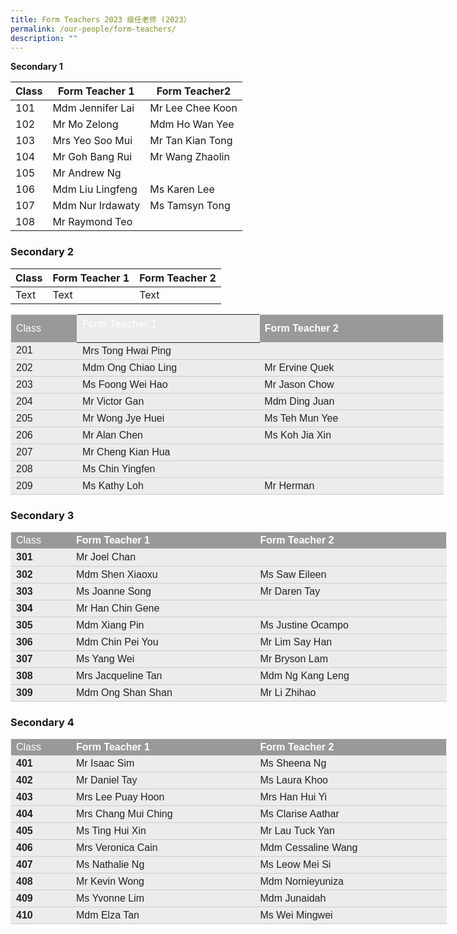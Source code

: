 ```yaml
---
title: Form Teachers 2023 级任老师 (2023）
permalink: /our-people/form-teachers/
description: ""
---
```

**Secondary 1**


| Class| Form Teacher 1 | Form Teacher2 |
| -------- | -------- | -------- |
|101     | Mdm Jennifer Lai     | Mr Lee Chee Koon     |
102 | Mr Mo Zelong| Mdm Ho Wan Yee
103| Mrs Yeo Soo Mui | Mr Tan Kian Tong
104| Mr Goh Bang Rui| Mr Wang Zhaolin
105| Mr Andrew Ng
106| Mdm Liu Lingfeng | Ms Karen Lee
107| Mdm Nur Irdawaty | Ms Tamsyn Tong
108 | Mr Raymond Teo


### Secondary 2
 

| Class | Form Teacher 1 | Form Teacher 2 |
| -------- | -------- | -------- |
| Text     | Text     | Text     |



<table style="margin-top: 0px; margin-right: 0px !important; margin-bottom: 0px; margin-left: 0px; outline: 0px; padding: 0px; box-sizing: border-box; width: 519.4pt; height: auto !important; background: rgb(236, 236, 236); border-collapse: collapse; border: none;" width="693" cellpadding="0" cellspacing="0" border="1" class="MsoNormalTable"><tbody style="margin: 0px; outline: 0px; padding: 0px; box-sizing: border-box;"><tr style="margin: 0px; outline: 0px; padding: 0px; box-sizing: border-box;"><td style="margin: 0px; outline: 0px; padding: 3pt 3pt 3pt 6pt; box-sizing: border-box; width: 80pt; border-top: 1pt solid rgb(234, 234, 234); border-left: 1pt solid rgb(234, 234, 234); border-bottom: none; border-right: none; background: rgb(153, 153, 153);" width="107"><p style="margin: 0px 0px 0in; outline: 0px; padding: 0px; box-sizing: border-box; line-height: normal; text-align: left;" class="MsoNormal"><span style="margin: 0px; outline: 0px; padding: 0px; box-sizing: border-box; font-size: 12pt; font-family: Arial, sans-serif; color: white;">Class<b style="margin: 0px; outline: 0px; padding: 0px; box-sizing: border-box;"></b></span></p></td><td style="margin: 0px; outline: 0px; padding: 3pt 3pt 3pt 6pt; box-sizing: border-box; sans-serif; color: white;" width="292">Form Teacher 1<p></p></td><td style="margin: 0px; outline: 0px; padding: 3pt 3pt 3pt 6pt; box-sizing: border-box; width: 220.75pt; border-top: 1pt solid rgb(234, 234, 234); border-left: none; border-bottom: none; border-right: 1pt solid rgb(234, 234, 234); background: rgb(153, 153, 153);" width="294"><p style="margin: 0px 0px 0in; outline: 0px; padding: 0px; box-sizing: border-box; line-height: normal; text-align: left;" class="MsoNormal"><b style="margin: 0px; outline: 0px; padding: 0px; box-sizing: border-box;"><span style="margin: 0px; outline: 0px; padding: 0px; box-sizing: border-box; font-size: 12pt; font-family: Arial, sans-serif; color: white;">Form Teacher 2</span></b></p></td></tr><tr style="margin: 0px; outline: 0px; padding: 0px; box-sizing: border-box;"><td style="margin: 0px; outline: 0px; padding: 3pt 3pt 3pt 6pt; box-sizing: border-box; border-top: none; border-left: 1pt solid rgb(234, 234, 234); border-bottom: 1pt solid rgb(204, 204, 204); border-right: none;"><p style="margin: 0px 0px 0in; outline: 0px; padding: 0px; box-sizing: border-box; line-height: normal; text-align: left;" class="MsoNormal"><span style="margin: 0px; outline: 0px; padding: 0px; box-sizing: border-box; font-size: 12pt; font-family: Arial, sans-serif; color: rgb(34, 34, 34); font-weight: normal;">201</span></p></td><td style="margin: 0px; outline: 0px; padding: 3pt 3pt 3pt 6pt; box-sizing: border-box; border-top: none; border-right: none; border-left: none; border-image: initial; border-bottom: 1pt solid rgb(204, 204, 204);"><p style="margin: 0px 0px 0in; outline: 0px; padding: 0px; box-sizing: border-box; line-height: normal; text-align: left;" class="MsoNormal"><span style="margin: 0px; outline: 0px; padding: 0px; box-sizing: border-box; font-size: 12pt; font-family: Arial, sans-serif; color: rgb(34, 34, 34); font-weight: normal;">Mrs Tong Hwai Ping&nbsp;</span></p></td><td style="margin: 0px; outline: 0px; padding: 3pt 3pt 3pt 6pt; box-sizing: border-box; width: 220.75pt; border-top: none; border-left: none; border-bottom: 1pt solid rgb(204, 204, 204); border-right: 1pt solid rgb(234, 234, 234);" width="294"><p style="margin: 0px 0px 0in; outline: 0px; padding: 0px; box-sizing: border-box; line-height: normal; text-align: left;" class="MsoNormal"><span style="margin: 0px; outline: 0px; padding: 0px; box-sizing: border-box; font-size: 12pt; font-family: Arial, sans-serif; color: rgb(34, 34, 34); font-weight: normal;"></span></p></td></tr><tr style="margin: 0px; outline: 0px; padding: 0px; box-sizing: border-box;"><td style="margin: 0px; outline: 0px; padding: 3pt 3pt 3pt 6pt; box-sizing: border-box; border-top: none; border-left: 1pt solid rgb(234, 234, 234); border-bottom: 1pt solid rgb(204, 204, 204); border-right: none;"><p style="margin: 0px 0px 0in; outline: 0px; padding: 0px; box-sizing: border-box; line-height: normal; text-align: left;" class="MsoNormal"><span style="margin: 0px; outline: 0px; padding: 0px; box-sizing: border-box; font-size: 12pt; font-family: Arial, sans-serif; color: rgb(34, 34, 34); font-weight: normal;">202</span></p></td><td style="margin: 0px; outline: 0px; padding: 3pt 3pt 3pt 6pt; box-sizing: border-box; border-top: none; border-right: none; border-left: none; border-image: initial; border-bottom: 1pt solid rgb(204, 204, 204);"><p style="margin: 0px 0px 0in; outline: 0px; padding: 0px; box-sizing: border-box; line-height: normal; text-align: left;" class="MsoNormal"><span style="margin: 0px; outline: 0px; padding: 0px; box-sizing: border-box; font-size: 12pt; font-family: Arial, sans-serif; color: rgb(34, 34, 34); font-weight: normal;">Mdm Ong Chiao Ling&nbsp;</span></p></td><td style="margin: 0px; outline: 0px; padding: 3pt 3pt 3pt 6pt; box-sizing: border-box; width: 220.75pt; border-top: none; border-left: none; border-bottom: 1pt solid rgb(204, 204, 204); border-right: 1pt solid rgb(234, 234, 234);" width="294"><p style="margin: 0px 0px 0in; outline: 0px; padding: 0px; box-sizing: border-box; line-height: normal; text-align: left;" class="MsoNormal"><span style="margin: 0px; outline: 0px; padding: 0px; box-sizing: border-box; font-size: 12pt; font-family: Arial, sans-serif; color: rgb(34, 34, 34); font-weight: normal;">Mr Ervine Quek</span></p></td></tr><tr style="margin: 0px; outline: 0px; padding: 0px; box-sizing: border-box;"><td style="margin: 0px; outline: 0px; padding: 3pt 3pt 3pt 6pt; box-sizing: border-box; border-top: none; border-left: 1pt solid rgb(234, 234, 234); border-bottom: 1pt solid rgb(204, 204, 204); border-right: none;"><p style="margin: 0px 0px 0in; outline: 0px; padding: 0px; box-sizing: border-box; line-height: normal; text-align: left;" class="MsoNormal"><span style="margin: 0px; outline: 0px; padding: 0px; box-sizing: border-box; font-size: 12pt; font-family: Arial, sans-serif; color: rgb(34, 34, 34); font-weight: normal;">203</span></p></td><td style="margin: 0px; outline: 0px; padding: 3pt 3pt 3pt 6pt; box-sizing: border-box; border-top: none; border-right: none; border-left: none; border-image: initial; border-bottom: 1pt solid rgb(204, 204, 204);"><p style="margin: 0px 0px 0in; outline: 0px; padding: 0px; box-sizing: border-box; line-height: normal; text-align: left;" class="MsoNormal"><span style="margin: 0px; outline: 0px; padding: 0px; box-sizing: border-box; font-size: 12pt; font-family: Arial, sans-serif; color: rgb(34, 34, 34); font-weight: normal;">Ms Foong Wei Hao&nbsp;</span></p></td><td style="margin: 0px; outline: 0px; padding: 3pt 3pt 3pt 6pt; box-sizing: border-box; width: 220.75pt; border-top: none; border-left: none; border-bottom: 1pt solid rgb(204, 204, 204); border-right: 1pt solid rgb(234, 234, 234);" width="294"><p style="margin: 0px 0px 0in; outline: 0px; padding: 0px; box-sizing: border-box; line-height: normal; text-align: left;" class="MsoNormal"><span style="margin: 0px; outline: 0px; padding: 0px; box-sizing: border-box; font-size: 12pt; font-family: Arial, sans-serif; color: rgb(34, 34, 34); font-weight: normal;">Mr Jason Chow</span></p></td></tr><tr style="margin: 0px; outline: 0px; padding: 0px; box-sizing: border-box;"><td style="margin: 0px; outline: 0px; padding: 3pt 3pt 3pt 6pt; box-sizing: border-box; border-top: none; border-left: 1pt solid rgb(234, 234, 234); border-bottom: 1pt solid rgb(204, 204, 204); border-right: none;"><p style="margin: 0px 0px 0in; outline: 0px; padding: 0px; box-sizing: border-box; line-height: normal; text-align: left;" class="MsoNormal"><span style="margin: 0px; outline: 0px; padding: 0px; box-sizing: border-box; font-size: 12pt; font-family: Arial, sans-serif; color: rgb(34, 34, 34); font-weight: normal;">204</span></p></td><td style="margin: 0px; outline: 0px; padding: 3pt 3pt 3pt 6pt; box-sizing: border-box; border-top: none; border-right: none; border-left: none; border-image: initial; border-bottom: 1pt solid rgb(204, 204, 204);"><p style="margin: 0px 0px 0in; outline: 0px; padding: 0px; box-sizing: border-box; line-height: normal; text-align: left;" class="MsoNormal"><span style="margin: 0px; outline: 0px; padding: 0px; box-sizing: border-box; font-size: 12pt; font-family: Arial, sans-serif; color: rgb(34, 34, 34); font-weight: normal;">Mr Victor Gan</span></p></td><td style="margin: 0px; outline: 0px; padding: 3pt 3pt 3pt 6pt; box-sizing: border-box; width: 220.75pt; border-top: none; border-left: none; border-bottom: 1pt solid rgb(204, 204, 204); border-right: 1pt solid rgb(234, 234, 234);" width="294"><p style="margin: 0px 0px 0in; outline: 0px; padding: 0px; box-sizing: border-box; line-height: normal; text-align: left;" class="MsoNormal"><span style="margin: 0px; outline: 0px; padding: 0px; box-sizing: border-box; font-size: 12pt; font-family: Arial, sans-serif; color: rgb(34, 34, 34); font-weight: normal;">Mdm Ding Juan</span></p></td></tr><tr style="margin: 0px; outline: 0px; padding: 0px; box-sizing: border-box;"><td style="margin: 0px; outline: 0px; padding: 3pt 3pt 3pt 6pt; box-sizing: border-box; border-top: none; border-left: 1pt solid rgb(234, 234, 234); border-bottom: 1pt solid rgb(204, 204, 204); border-right: none;"><p style="margin: 0px 0px 0in; outline: 0px; padding: 0px; box-sizing: border-box; line-height: normal; text-align: left;" class="MsoNormal"><span style="margin: 0px; outline: 0px; padding: 0px; box-sizing: border-box; font-size: 12pt; font-family: Arial, sans-serif; color: rgb(34, 34, 34); font-weight: normal;">205</span></p></td><td style="margin: 0px; outline: 0px; padding: 3pt 3pt 3pt 6pt; box-sizing: border-box; border-top: none; border-right: none; border-left: none; border-image: initial; border-bottom: 1pt solid rgb(204, 204, 204);"><p style="margin: 0px 0px 0in; outline: 0px; padding: 0px; box-sizing: border-box; line-height: normal; text-align: left;" class="MsoNormal"><span style="margin: 0px; outline: 0px; padding: 0px; box-sizing: border-box; font-size: 12pt; font-family: Arial, sans-serif; color: rgb(34, 34, 34); font-weight: normal;">Mr Wong Jye Huei</span></p></td><td style="margin: 0px; outline: 0px; padding: 3pt 3pt 3pt 6pt; box-sizing: border-box; width: 220.75pt; border-top: none; border-left: none; border-bottom: 1pt solid rgb(204, 204, 204); border-right: 1pt solid rgb(234, 234, 234);" width="294"><p style="margin: 0px 0px 0in; outline: 0px; padding: 0px; box-sizing: border-box; line-height: normal; text-align: left;" class="MsoNormal"><span style="margin: 0px; outline: 0px; padding: 0px; box-sizing: border-box; font-size: 12pt; font-family: Arial, sans-serif; color: rgb(34, 34, 34); font-weight: normal;">Ms Teh Mun Yee&nbsp;</span></p></td></tr><tr style="margin: 0px; outline: 0px; padding: 0px; box-sizing: border-box;"><td style="margin: 0px; outline: 0px; padding: 3pt 3pt 3pt 6pt; box-sizing: border-box; border-top: none; border-left: 1pt solid rgb(234, 234, 234); border-bottom: 1pt solid rgb(204, 204, 204); border-right: none;"><p style="margin: 0px 0px 0in; outline: 0px; padding: 0px; box-sizing: border-box; line-height: normal; text-align: left;" class="MsoNormal"><span style="margin: 0px; outline: 0px; padding: 0px; box-sizing: border-box; font-size: 12pt; font-family: Arial, sans-serif; color: rgb(34, 34, 34); font-weight: normal;">206</span></p></td><td style="margin: 0px; outline: 0px; padding: 3pt 3pt 3pt 6pt; box-sizing: border-box; border-top: none; border-right: none; border-left: none; border-image: initial; border-bottom: 1pt solid rgb(204, 204, 204);"><p style="margin: 0px 0px 0in; outline: 0px; padding: 0px; box-sizing: border-box; line-height: normal; text-align: left;" class="MsoNormal"><span style="margin: 0px; outline: 0px; padding: 0px; box-sizing: border-box; font-size: 12pt; font-family: Arial, sans-serif; color: rgb(34, 34, 34); font-weight: normal;">Mr Alan Chen</span></p></td><td style="margin: 0px; outline: 0px; padding: 3pt 3pt 3pt 6pt; box-sizing: border-box; width: 220.75pt; border-top: none; border-left: none; border-bottom: 1pt solid rgb(204, 204, 204); border-right: 1pt solid rgb(234, 234, 234);" width="294"><p style="margin: 0px 0px 0in; outline: 0px; padding: 0px; box-sizing: border-box; line-height: normal; text-align: left;" class="MsoNormal"><span style="margin: 0px; outline: 0px; padding: 0px; box-sizing: border-box; font-size: 12pt; font-family: Arial, sans-serif; color: rgb(34, 34, 34); font-weight: normal;">Ms Koh Jia Xin</span></p></td></tr><tr style="margin: 0px; outline: 0px; padding: 0px; box-sizing: border-box;"><td style="margin: 0px; outline: 0px; padding: 3pt 3pt 3pt 6pt; box-sizing: border-box; border-top: none; border-left: 1pt solid rgb(234, 234, 234); border-bottom: 1pt solid rgb(204, 204, 204); border-right: none;"><p style="margin: 0px 0px 0in; outline: 0px; padding: 0px; box-sizing: border-box; line-height: normal; text-align: left;" class="MsoNormal"><span style="margin: 0px; outline: 0px; padding: 0px; box-sizing: border-box; font-size: 12pt; font-family: Arial, sans-serif; color: rgb(34, 34, 34); font-weight: normal;">207</span></p></td><td style="margin: 0px; outline: 0px; padding: 3pt 3pt 3pt 6pt; box-sizing: border-box; border-top: none; border-right: none; border-left: none; border-image: initial; border-bottom: 1pt solid rgb(204, 204, 204);"><p style="margin: 0px 0px 0in; outline: 0px; padding: 0px; box-sizing: border-box; line-height: normal; text-align: left;" class="MsoNormal"><span style="margin: 0px; outline: 0px; padding: 0px; box-sizing: border-box; font-size: 12pt; font-family: Arial, sans-serif; color: rgb(34, 34, 34); font-weight: normal;">Mr Cheng Kian Hua</span></p></td><td style="margin: 0px; outline: 0px; padding: 3pt 3pt 3pt 6pt; box-sizing: border-box; border-top: none; border-left: none; border-bottom: 1pt solid rgb(204, 204, 204); border-right: 1pt solid rgb(234, 234, 234);"><p style="margin: 0px 0px 0in; outline: 0px; padding: 0px; box-sizing: border-box; line-height: normal; text-align: left;" class="MsoNormal"><span style="margin: 0px; outline: 0px; padding: 0px; box-sizing: border-box; font-size: 12pt; font-family: Arial, sans-serif; color: rgb(34, 34, 34); font-weight: normal;"></span></p></td></tr><tr style="margin: 0px; outline: 0px; padding: 0px; box-sizing: border-box;"><td style="margin: 0px; outline: 0px; padding: 3pt 3pt 3pt 6pt; box-sizing: border-box; border-top: none; border-left: 1pt solid rgb(234, 234, 234); border-bottom: 1pt solid rgb(204, 204, 204); border-right: none;"><p style="margin: 0px 0px 0in; outline: 0px; padding: 0px; box-sizing: border-box; line-height: normal; text-align: left;" class="MsoNormal"><span style="margin: 0px; outline: 0px; padding: 0px; box-sizing: border-box; font-size: 12pt; font-family: Arial, sans-serif; color: rgb(34, 34, 34); font-weight: normal;">208</span></p></td><td style="margin: 0px; outline: 0px; padding: 3pt 3pt 3pt 6pt; box-sizing: border-box; border-top: none; border-right: none; border-left: none; border-image: initial; border-bottom: 1pt solid rgb(204, 204, 204);"><p style="margin: 0px 0px 0in; outline: 0px; padding: 0px; box-sizing: border-box; line-height: normal; text-align: left;" class="MsoNormal"><span style="margin: 0px; outline: 0px; padding: 0px; box-sizing: border-box; font-size: 12pt; font-family: Arial, sans-serif; color: rgb(34, 34, 34); font-weight: normal;">Ms Chin Yingfen</span></p></td><td style="margin: 0px; outline: 0px; padding: 3pt 3pt 3pt 6pt; box-sizing: border-box; text-align: left; border-top: none; border-left: none; border-bottom: 1pt solid rgb(204, 204, 204); border-right: 1pt solid rgb(234, 234, 234);"></td></tr><tr style="margin: 0px; outline: 0px; padding: 0px; box-sizing: border-box;"><td style="margin: 0px; outline: 0px; padding: 3pt 3pt 3pt 6pt; box-sizing: border-box; border-top: none; border-left: 1pt solid rgb(234, 234, 234); border-bottom: 1pt solid rgb(204, 204, 204); border-right: none;"><p style="margin: 0px 0px 0in; outline: 0px; padding: 0px; box-sizing: border-box; line-height: normal; text-align: left;" class="MsoNormal"><span style="margin: 0px; outline: 0px; padding: 0px; box-sizing: border-box; font-size: 12pt; font-family: Arial, sans-serif; color: rgb(34, 34, 34); font-weight: normal;">209</span></p></td><td style="margin: 0px; outline: 0px; padding: 3pt 3pt 3pt 6pt; box-sizing: border-box; border-top: none; border-right: none; border-left: none; border-image: initial; border-bottom: 1pt solid rgb(204, 204, 204);"><p style="margin: 0px 0px 0in; outline: 0px; padding: 0px; box-sizing: border-box; line-height: normal; text-align: left;" class="MsoNormal"><span style="margin: 0px; outline: 0px; padding: 0px; box-sizing: border-box; font-size: 12pt; font-family: Arial, sans-serif; color: rgb(34, 34, 34); font-weight: normal;">Ms Kathy Loh</span></p></td><td style="margin: 0px; outline: 0px; padding: 3pt 3pt 3pt 6pt; box-sizing: border-box; border-top: none; border-left: none; border-bottom: 1pt solid rgb(204, 204, 204); border-right: 1pt solid rgb(234, 234, 234);"><p style="margin: 0px 0px 0in; outline: 0px; padding: 0px; box-sizing: border-box; line-height: normal; text-align: left;" class="MsoNormal"><span style="margin: 0px; outline: 0px; padding: 0px; box-sizing: border-box; font-size: 12pt; font-family: Arial, sans-serif; color: rgb(34, 34, 34);"><span style="margin: 0px; outline: 0px; padding: 0px; box-sizing: border-box; font-weight: normal;">Mr Herman</span></span></p></td></tr></tbody></table>

 

### **Secondary 3**
 

<table style="margin-top: 0px; margin-right: 0px !important; margin-bottom: 0px; margin-left: 0px; outline: 0px; padding: 0px; box-sizing: border-box; width: 523.15pt; height: auto !important; background: rgb(236, 236, 236); border-collapse: collapse; border: none;" width="698" cellpadding="0" cellspacing="0" border="1" class="MsoNormalTable"><tbody style="margin: 0px; outline: 0px; padding: 0px; box-sizing: border-box;"><tr style="margin: 0px; outline: 0px; padding: 0px; box-sizing: border-box;"><td style="margin: 0px; outline: 0px; padding: 3pt 3pt 3pt 6pt; box-sizing: border-box; width: 72.4pt; border-top: 1pt solid rgb(234, 234, 234); border-left: 1pt solid rgb(234, 234, 234); border-bottom: none; border-right: none; background: rgb(153, 153, 153);" width="97"><p style="margin: 0px 0px 0in; outline: 0px; padding: 0px; box-sizing: border-box; line-height: normal;" class="MsoNormal"><span style="margin: 0px; outline: 0px; padding: 0px; box-sizing: border-box; font-size: 12pt; color: white;"><font style="margin: 0px; outline: 0px; padding: 0px; box-sizing: border-box;" face="arial, sans-serif">Class<b style="margin: 0px; outline: 0px; padding: 0px; box-sizing: border-box;"></b></font></span></p></td><td style="margin: 0px; outline: 0px; padding: 3pt 3pt 3pt 6pt; box-sizing: border-box; width: 221.25pt; border-right: none; border-bottom: none; border-left: none; border-image: initial; border-top: 1pt solid rgb(234, 234, 234); background: rgb(153, 153, 153);" width="295"><p style="margin: 0px 0px 0in; outline: 0px; padding: 0px; box-sizing: border-box; line-height: normal;" class="MsoNormal"><b style="margin: 0px; outline: 0px; padding: 0px; box-sizing: border-box;"><span style="margin: 0px; outline: 0px; padding: 0px; box-sizing: border-box; font-size: 12pt; color: white;"><font style="margin: 0px; outline: 0px; padding: 0px; box-sizing: border-box;" face="arial, sans-serif">Form Teacher 1</font></span></b></p></td><td style="margin: 0px; outline: 0px; padding: 3pt 3pt 3pt 6pt; box-sizing: border-box; width: 229.5pt; border-top: 1pt solid rgb(234, 234, 234); border-left: none; border-bottom: none; border-right: 1pt solid rgb(234, 234, 234); background: rgb(153, 153, 153);" width="306"><p style="margin: 0px 0px 0in; outline: 0px; padding: 0px; box-sizing: border-box; line-height: normal;" class="MsoNormal"><b style="margin: 0px; outline: 0px; padding: 0px; box-sizing: border-box;"><span style="margin: 0px; outline: 0px; padding: 0px; box-sizing: border-box; font-size: 12pt; color: white;"><font style="margin: 0px; outline: 0px; padding: 0px; box-sizing: border-box;" face="arial, sans-serif">Form Teacher 2</font></span></b></p></td></tr><tr style="margin: 0px; outline: 0px; padding: 0px; box-sizing: border-box;"><td style="margin: 0px; outline: 0px; padding: 3pt 3pt 3pt 6pt; box-sizing: border-box; border-top: none; border-left: 1pt solid rgb(234, 234, 234); border-bottom: 1pt solid rgb(204, 204, 204); border-right: none;"><p style="margin: 0px 0px 0in; outline: 0px; padding: 0px; box-sizing: border-box; line-height: normal;" class="MsoNormal"><font style="margin: 0px; outline: 0px; padding: 0px; box-sizing: border-box;" face="arial, sans-serif"><b style="margin: 0px; outline: 0px; padding: 0px; box-sizing: border-box;"><span style="margin: 0px; outline: 0px; padding: 0px; box-sizing: border-box; font-size: 12pt; color: rgb(34, 34, 34);">301</span></b><span style="margin: 0px; outline: 0px; padding: 0px; box-sizing: border-box; font-size: 12pt; color: rgb(34, 34, 34);"></span></font></p></td><td style="margin: 0px; outline: 0px; padding: 3pt 3pt 3pt 6pt; box-sizing: border-box; border-top: none; border-right: none; border-left: none; border-image: initial; border-bottom: 1pt solid rgb(204, 204, 204);"><p style="margin: 0px 0px 0in; outline: 0px; padding: 0px; box-sizing: border-box; line-height: normal;" class="MsoNormal"><span style="margin: 0px; outline: 0px; padding: 0px; box-sizing: border-box; font-size: 12pt; color: rgb(34, 34, 34);"><font style="margin: 0px; outline: 0px; padding: 0px; box-sizing: border-box;" face="arial, sans-serif">Mr Joel Chan&nbsp;&nbsp;</font></span></p></td><td style="margin: 0px; outline: 0px; padding: 3pt 3pt 3pt 6pt; box-sizing: border-box; border-top: none; border-left: none; border-bottom: 1pt solid rgb(204, 204, 204); border-right: 1pt solid rgb(234, 234, 234);"><p style="margin: 0px 0px 0in; outline: 0px; padding: 0px; box-sizing: border-box; line-height: normal;" class="MsoNormal"><br style="margin: 0px; outline: 0px; padding: 0px; box-sizing: border-box;"></p></td></tr><tr style="margin: 0px; outline: 0px; padding: 0px; box-sizing: border-box;"><td style="margin: 0px; outline: 0px; padding: 3pt 3pt 3pt 6pt; box-sizing: border-box; border-top: none; border-left: 1pt solid rgb(234, 234, 234); border-bottom: 1pt solid rgb(204, 204, 204); border-right: none;"><p style="margin: 0px 0px 0in; outline: 0px; padding: 0px; box-sizing: border-box; line-height: normal;" class="MsoNormal"><font style="margin: 0px; outline: 0px; padding: 0px; box-sizing: border-box;" face="arial, sans-serif"><b style="margin: 0px; outline: 0px; padding: 0px; box-sizing: border-box;"><span style="margin: 0px; outline: 0px; padding: 0px; box-sizing: border-box; font-size: 12pt; color: rgb(34, 34, 34);">302</span></b><span style="margin: 0px; outline: 0px; padding: 0px; box-sizing: border-box; font-size: 12pt; color: rgb(34, 34, 34);"></span></font></p></td><td style="margin: 0px; outline: 0px; padding: 3pt 3pt 3pt 6pt; box-sizing: border-box; border-top: none; border-right: none; border-left: none; border-image: initial; border-bottom: 1pt solid rgb(204, 204, 204);"><p style="margin: 0px 0px 0in; outline: 0px; padding: 0px; box-sizing: border-box; line-height: normal;" class="MsoNormal"><span style="margin: 0px; outline: 0px; padding: 0px; box-sizing: border-box; font-size: 12pt; color: rgb(34, 34, 34);"><font style="margin: 0px; outline: 0px; padding: 0px; box-sizing: border-box;" face="arial, sans-serif">Mdm Shen Xiaoxu</font></span></p></td><td style="margin: 0px; outline: 0px; padding: 3pt 3pt 3pt 6pt; box-sizing: border-box; border-top: none; border-left: none; border-bottom: 1pt solid rgb(204, 204, 204); border-right: 1pt solid rgb(234, 234, 234);"><p style="margin: 0px 0px 0in; outline: 0px; padding: 0px; box-sizing: border-box; line-height: normal;" class="MsoNormal"><span style="margin: 0px; outline: 0px; padding: 0px; box-sizing: border-box; font-size: 12pt; color: rgb(34, 34, 34);"><font style="margin: 0px; outline: 0px; padding: 0px; box-sizing: border-box;" face="arial, sans-serif">Ms Saw Eileen</font></span></p></td></tr><tr style="margin: 0px; outline: 0px; padding: 0px; box-sizing: border-box;"><td style="margin: 0px; outline: 0px; padding: 3pt 3pt 3pt 6pt; box-sizing: border-box; border-top: none; border-left: 1pt solid rgb(234, 234, 234); border-bottom: 1pt solid rgb(204, 204, 204); border-right: none;"><p style="margin: 0px 0px 0in; outline: 0px; padding: 0px; box-sizing: border-box; line-height: normal;" class="MsoNormal"><font style="margin: 0px; outline: 0px; padding: 0px; box-sizing: border-box;" face="arial, sans-serif"><b style="margin: 0px; outline: 0px; padding: 0px; box-sizing: border-box;"><span style="margin: 0px; outline: 0px; padding: 0px; box-sizing: border-box; font-size: 12pt; color: rgb(34, 34, 34);">303</span></b><span style="margin: 0px; outline: 0px; padding: 0px; box-sizing: border-box; font-size: 12pt; color: rgb(34, 34, 34);"></span></font></p></td><td style="margin: 0px; outline: 0px; padding: 3pt 3pt 3pt 6pt; box-sizing: border-box; border-top: none; border-right: none; border-left: none; border-image: initial; border-bottom: 1pt solid rgb(204, 204, 204);"><p style="margin: 0px 0px 0in; outline: 0px; padding: 0px; box-sizing: border-box; line-height: normal;" class="MsoNormal"><span style="margin: 0px; outline: 0px; padding: 0px; box-sizing: border-box; font-size: 12pt; color: rgb(34, 34, 34);"><font style="margin: 0px; outline: 0px; padding: 0px; box-sizing: border-box;" face="arial, sans-serif">Ms Joanne Song</font></span></p></td><td style="margin: 0px; outline: 0px; padding: 3pt 3pt 3pt 6pt; box-sizing: border-box; border-top: none; border-left: none; border-bottom: 1pt solid rgb(204, 204, 204); border-right: 1pt solid rgb(234, 234, 234);"><p style="margin: 0px 0px 0in; outline: 0px; padding: 0px; box-sizing: border-box; line-height: normal;" class="MsoNormal"><span style="margin: 0px; outline: 0px; padding: 0px; box-sizing: border-box; font-size: 12pt; color: rgb(34, 34, 34);"><font style="margin: 0px; outline: 0px; padding: 0px; box-sizing: border-box;" face="arial, sans-serif">Mr Daren Tay&nbsp;</font></span></p></td></tr><tr style="margin: 0px; outline: 0px; padding: 0px; box-sizing: border-box;"><td style="margin: 0px; outline: 0px; padding: 3pt 3pt 3pt 6pt; box-sizing: border-box; border-top: none; border-left: 1pt solid rgb(234, 234, 234); border-bottom: 1pt solid rgb(204, 204, 204); border-right: none;"><p style="margin: 0px 0px 0in; outline: 0px; padding: 0px; box-sizing: border-box; line-height: normal;" class="MsoNormal"><font style="margin: 0px; outline: 0px; padding: 0px; box-sizing: border-box;" face="arial, sans-serif"><b style="margin: 0px; outline: 0px; padding: 0px; box-sizing: border-box;"><span style="margin: 0px; outline: 0px; padding: 0px; box-sizing: border-box; font-size: 12pt; color: rgb(34, 34, 34);">304</span></b><span style="margin: 0px; outline: 0px; padding: 0px; box-sizing: border-box; font-size: 12pt; color: rgb(34, 34, 34);"></span></font></p></td><td style="margin: 0px; outline: 0px; padding: 3pt 3pt 3pt 6pt; box-sizing: border-box; border-top: none; border-right: none; border-left: none; border-image: initial; border-bottom: 1pt solid rgb(204, 204, 204);"><p style="margin: 0px 0px 0in; outline: 0px; padding: 0px; box-sizing: border-box; line-height: normal;" class="MsoNormal"><span style="margin: 0px; outline: 0px; padding: 0px; box-sizing: border-box; font-size: 12pt; color: rgb(34, 34, 34);"><font style="margin: 0px; outline: 0px; padding: 0px; box-sizing: border-box;" face="arial, sans-serif">Mr Han Chin Gene</font></span></p></td><td style="margin: 0px; outline: 0px; padding: 3pt 3pt 3pt 6pt; box-sizing: border-box; border-top: none; border-left: none; border-bottom: 1pt solid rgb(204, 204, 204); border-right: 1pt solid rgb(234, 234, 234);"></td></tr><tr style="margin: 0px; outline: 0px; padding: 0px; box-sizing: border-box;"><td style="margin: 0px; outline: 0px; padding: 3pt 3pt 3pt 6pt; box-sizing: border-box; border-top: none; border-left: 1pt solid rgb(234, 234, 234); border-bottom: 1pt solid rgb(204, 204, 204); border-right: none;"><p style="margin: 0px 0px 0in; outline: 0px; padding: 0px; box-sizing: border-box; line-height: normal;" class="MsoNormal"><font style="margin: 0px; outline: 0px; padding: 0px; box-sizing: border-box;" face="arial, sans-serif"><b style="margin: 0px; outline: 0px; padding: 0px; box-sizing: border-box;"><span style="margin: 0px; outline: 0px; padding: 0px; box-sizing: border-box; font-size: 12pt; color: rgb(34, 34, 34);">305</span></b><span style="margin: 0px; outline: 0px; padding: 0px; box-sizing: border-box; font-size: 12pt; color: rgb(34, 34, 34);"></span></font></p></td><td style="margin: 0px; outline: 0px; padding: 3pt 3pt 3pt 6pt; box-sizing: border-box; border-top: none; border-right: none; border-left: none; border-image: initial; border-bottom: 1pt solid rgb(204, 204, 204);"><p style="margin: 0px 0px 0in; outline: 0px; padding: 0px; box-sizing: border-box; line-height: normal;" class="MsoNormal"><span style="margin: 0px; outline: 0px; padding: 0px; box-sizing: border-box; font-size: 12pt; color: rgb(34, 34, 34);"><font style="margin: 0px; outline: 0px; padding: 0px; box-sizing: border-box;" face="arial, sans-serif">Mdm Xiang Pin&nbsp;</font></span></p></td><td style="margin: 0px; outline: 0px; padding: 3pt 3pt 3pt 6pt; box-sizing: border-box; border-top: none; border-left: none; border-bottom: 1pt solid rgb(204, 204, 204); border-right: 1pt solid rgb(234, 234, 234);"><p style="margin: 0px 0px 0in; outline: 0px; padding: 0px; box-sizing: border-box; line-height: normal;" class="MsoNormal"><span style="margin: 0px; outline: 0px; padding: 0px; box-sizing: border-box; font-size: 12pt; color: rgb(34, 34, 34);"><font style="margin: 0px; outline: 0px; padding: 0px; box-sizing: border-box;" face="arial, sans-serif">Ms Justine Ocampo</font></span></p></td></tr><tr style="margin: 0px; outline: 0px; padding: 0px; box-sizing: border-box;"><td style="margin: 0px; outline: 0px; padding: 3pt 3pt 3pt 6pt; box-sizing: border-box; border-top: none; border-left: 1pt solid rgb(234, 234, 234); border-bottom: 1pt solid rgb(204, 204, 204); border-right: none;"><p style="margin: 0px 0px 0in; outline: 0px; padding: 0px; box-sizing: border-box; line-height: normal;" class="MsoNormal"><font style="margin: 0px; outline: 0px; padding: 0px; box-sizing: border-box;" face="arial, sans-serif"><b style="margin: 0px; outline: 0px; padding: 0px; box-sizing: border-box;"><span style="margin: 0px; outline: 0px; padding: 0px; box-sizing: border-box; font-size: 12pt; color: rgb(34, 34, 34);">306</span></b><span style="margin: 0px; outline: 0px; padding: 0px; box-sizing: border-box; font-size: 12pt; color: rgb(34, 34, 34);"></span></font></p></td><td style="margin: 0px; outline: 0px; padding: 3pt 3pt 3pt 6pt; box-sizing: border-box; border-top: none; border-right: none; border-left: none; border-image: initial; border-bottom: 1pt solid rgb(204, 204, 204);"><p style="margin: 0px 0px 0in; outline: 0px; padding: 0px; box-sizing: border-box; line-height: normal;" class="MsoNormal"><span style="margin: 0px; outline: 0px; padding: 0px; box-sizing: border-box; font-size: 12pt; color: rgb(34, 34, 34);"><font style="margin: 0px; outline: 0px; padding: 0px; box-sizing: border-box;" face="arial, sans-serif">Mdm Chin Pei You&nbsp;</font></span></p></td><td style="margin: 0px; outline: 0px; padding: 3pt 3pt 3pt 6pt; box-sizing: border-box; border-top: none; border-left: none; border-bottom: 1pt solid rgb(204, 204, 204); border-right: 1pt solid rgb(234, 234, 234);"><p style="margin: 0px 0px 0in; outline: 0px; padding: 0px; box-sizing: border-box; line-height: normal;" class="MsoNormal"><span style="margin: 0px; outline: 0px; padding: 0px; box-sizing: border-box; font-size: 12pt; color: rgb(34, 34, 34);"><font style="margin: 0px; outline: 0px; padding: 0px; box-sizing: border-box;" face="arial, sans-serif">Mr Lim Say Han</font></span></p></td></tr><tr style="margin: 0px; outline: 0px; padding: 0px; box-sizing: border-box;"><td style="margin: 0px; outline: 0px; padding: 3pt 3pt 3pt 6pt; box-sizing: border-box; border-top: none; border-left: 1pt solid rgb(234, 234, 234); border-bottom: 1pt solid rgb(204, 204, 204); border-right: none;"><p style="margin: 0px 0px 0in; outline: 0px; padding: 0px; box-sizing: border-box; line-height: normal;" class="MsoNormal"><font style="margin: 0px; outline: 0px; padding: 0px; box-sizing: border-box;" face="arial, sans-serif"><b style="margin: 0px; outline: 0px; padding: 0px; box-sizing: border-box;"><span style="margin: 0px; outline: 0px; padding: 0px; box-sizing: border-box; font-size: 12pt; color: rgb(34, 34, 34);">307</span></b><span style="margin: 0px; outline: 0px; padding: 0px; box-sizing: border-box; font-size: 12pt; color: rgb(34, 34, 34);"></span></font></p></td><td style="margin: 0px; outline: 0px; padding: 3pt 3pt 3pt 6pt; box-sizing: border-box; border-top: none; border-right: none; border-left: none; border-image: initial; border-bottom: 1pt solid rgb(204, 204, 204);"><p style="margin: 0px 0px 0in; outline: 0px; padding: 0px; box-sizing: border-box; line-height: normal;" class="MsoNormal"><span style="margin: 0px; outline: 0px; padding: 0px; box-sizing: border-box; font-size: 12pt; color: rgb(34, 34, 34);"><font style="margin: 0px; outline: 0px; padding: 0px; box-sizing: border-box;" face="arial, sans-serif">Ms Yang Wei&nbsp;</font></span></p></td><td style="margin: 0px; outline: 0px; padding: 3pt 3pt 3pt 6pt; box-sizing: border-box; border-top: none; border-left: none; border-bottom: 1pt solid rgb(204, 204, 204); border-right: 1pt solid rgb(234, 234, 234);"><p style="margin: 0px 0px 0in; outline: 0px; padding: 0px; box-sizing: border-box; line-height: normal;" class="MsoNormal"><span style="margin: 0px; outline: 0px; padding: 0px; box-sizing: border-box; font-size: 12pt; color: rgb(34, 34, 34);"><font style="margin: 0px; outline: 0px; padding: 0px; box-sizing: border-box;" face="arial, sans-serif">Mr Bryson Lam&nbsp;</font></span></p></td></tr><tr style="margin: 0px; outline: 0px; padding: 0px; box-sizing: border-box;"><td style="margin: 0px; outline: 0px; padding: 3pt 3pt 3pt 6pt; box-sizing: border-box; border-top: none; border-left: 1pt solid rgb(234, 234, 234); border-bottom: 1pt solid rgb(204, 204, 204); border-right: none;"><p style="margin: 0px 0px 0in; outline: 0px; padding: 0px; box-sizing: border-box; line-height: normal;" class="MsoNormal"><font style="margin: 0px; outline: 0px; padding: 0px; box-sizing: border-box;" face="arial, sans-serif"><b style="margin: 0px; outline: 0px; padding: 0px; box-sizing: border-box;"><span style="margin: 0px; outline: 0px; padding: 0px; box-sizing: border-box; font-size: 12pt; color: rgb(34, 34, 34);">308</span></b><span style="margin: 0px; outline: 0px; padding: 0px; box-sizing: border-box; font-size: 12pt; color: rgb(34, 34, 34);"></span></font></p></td><td style="margin: 0px; outline: 0px; padding: 3pt 3pt 3pt 6pt; box-sizing: border-box; border-top: none; border-right: none; border-left: none; border-image: initial; border-bottom: 1pt solid rgb(204, 204, 204);"><p style="margin: 0px 0px 0in; outline: 0px; padding: 0px; box-sizing: border-box; line-height: normal;" class="MsoNormal"><span style="margin: 0px; outline: 0px; padding: 0px; box-sizing: border-box; font-size: 12pt; color: rgb(34, 34, 34);"><font style="margin: 0px; outline: 0px; padding: 0px; box-sizing: border-box;" face="arial, sans-serif">Mrs Jacqueline Tan&nbsp;</font></span></p></td><td style="margin: 0px; outline: 0px; padding: 3pt 3pt 3pt 6pt; box-sizing: border-box; border-top: none; border-left: none; border-bottom: 1pt solid rgb(204, 204, 204); border-right: 1pt solid rgb(234, 234, 234);"><p style="margin: 0px 0px 0in; outline: 0px; padding: 0px; box-sizing: border-box; line-height: normal;" class="MsoNormal"><span style="margin: 0px; outline: 0px; padding: 0px; box-sizing: border-box; font-size: 12pt; color: rgb(34, 34, 34);"><font style="margin: 0px; outline: 0px; padding: 0px; box-sizing: border-box;" face="arial, sans-serif">Mdm Ng Kang Leng</font></span></p></td></tr><tr style="margin: 0px; outline: 0px; padding: 0px; box-sizing: border-box;"><td style="margin: 0px; outline: 0px; padding: 3pt 3pt 3pt 6pt; box-sizing: border-box; border-top: none; border-left: 1pt solid rgb(234, 234, 234); border-bottom: 1pt solid rgb(204, 204, 204); border-right: none;"><p style="margin: 0px 0px 0in; outline: 0px; padding: 0px; box-sizing: border-box; line-height: normal;" class="MsoNormal"><font style="margin: 0px; outline: 0px; padding: 0px; box-sizing: border-box;" face="arial, sans-serif"><b style="margin: 0px; outline: 0px; padding: 0px; box-sizing: border-box;"><span style="margin: 0px; outline: 0px; padding: 0px; box-sizing: border-box; font-size: 12pt; color: rgb(34, 34, 34);">309</span></b><span style="margin: 0px; outline: 0px; padding: 0px; box-sizing: border-box; font-size: 12pt; color: rgb(34, 34, 34);"></span></font></p></td><td style="margin: 0px; outline: 0px; padding: 3pt 3pt 3pt 6pt; box-sizing: border-box; border-top: none; border-right: none; border-left: none; border-image: initial; border-bottom: 1pt solid rgb(204, 204, 204);"><p style="margin: 0px 0px 0in; outline: 0px; padding: 0px; box-sizing: border-box; line-height: normal;" class="MsoNormal"><span style="margin: 0px; outline: 0px; padding: 0px; box-sizing: border-box; font-size: 12pt; color: rgb(34, 34, 34);"><font style="margin: 0px; outline: 0px; padding: 0px; box-sizing: border-box;" face="arial, sans-serif">Mdm Ong Shan Shan</font></span></p></td><td style="margin: 0px; outline: 0px; padding: 3pt 3pt 3pt 6pt; box-sizing: border-box; border-top: none; border-left: none; border-bottom: 1pt solid rgb(204, 204, 204); border-right: 1pt solid rgb(234, 234, 234);"><p style="margin: 0px 0px 0in; outline: 0px; padding: 0px; box-sizing: border-box; line-height: normal;" class="MsoNormal"><span style="margin: 0px; outline: 0px; padding: 0px; box-sizing: border-box; font-size: 12pt; color: rgb(34, 34, 34);"><font style="margin: 0px; outline: 0px; padding: 0px; box-sizing: border-box;" face="arial, sans-serif">Mr Li Zhihao</font><font style="margin: 0px; outline: 0px; padding: 0px; box-sizing: border-box;" face="Times New Roman, serif"></font></span></p></td></tr></tbody></table>

 

### **Secondary 4**
 

<table style="margin-top: 0px; margin-right: 0px !important; margin-bottom: 0px; margin-left: 0px; outline: 0px; padding: 0px; box-sizing: border-box; width: 523.15pt; height: auto !important; background: rgb(236, 236, 236); border-collapse: collapse; border: none;" width="698" cellpadding="0" cellspacing="0" border="1" class="MsoNormalTable"><tbody style="margin: 0px; outline: 0px; padding: 0px; box-sizing: border-box;"><tr style="margin: 0px; outline: 0px; padding: 0px; box-sizing: border-box;"><td style="margin: 0px; outline: 0px; padding: 3pt 3pt 3pt 6pt; box-sizing: border-box; width: 72.4pt; border-top: 1pt solid rgb(234, 234, 234); border-left: 1pt solid rgb(234, 234, 234); border-bottom: none; border-right: none; background: rgb(153, 153, 153);" width="97"><p style="margin: 0px 0px 0in; outline: 0px; padding: 0px; box-sizing: border-box; line-height: normal;" class="MsoNormal"><span style="margin: 0px; outline: 0px; padding: 0px; box-sizing: border-box; font-size: 12pt; color: white;"><font style="margin: 0px; outline: 0px; padding: 0px; box-sizing: border-box;" face="arial, sans-serif">Class<b style="margin: 0px; outline: 0px; padding: 0px; box-sizing: border-box;"></b></font></span></p></td><td style="margin: 0px; outline: 0px; padding: 3pt 3pt 3pt 6pt; box-sizing: border-box; width: 221.25pt; border-right: none; border-bottom: none; border-left: none; border-image: initial; border-top: 1pt solid rgb(234, 234, 234); background: rgb(153, 153, 153);" width="295"><p style="margin: 0px 0px 0in; outline: 0px; padding: 0px; box-sizing: border-box; line-height: normal;" class="MsoNormal"><b style="margin: 0px; outline: 0px; padding: 0px; box-sizing: border-box;"><span style="margin: 0px; outline: 0px; padding: 0px; box-sizing: border-box; font-size: 12pt; color: white;"><font style="margin: 0px; outline: 0px; padding: 0px; box-sizing: border-box;" face="arial, sans-serif">Form Teacher 1</font></span></b></p></td><td style="margin: 0px; outline: 0px; padding: 3pt 3pt 3pt 6pt; box-sizing: border-box; width: 229.5pt; border-top: 1pt solid rgb(234, 234, 234); border-left: none; border-bottom: none; border-right: 1pt solid rgb(234, 234, 234); background: rgb(153, 153, 153);" width="306"><p style="margin: 0px 0px 0in; outline: 0px; padding: 0px; box-sizing: border-box; line-height: normal;" class="MsoNormal"><b style="margin: 0px; outline: 0px; padding: 0px; box-sizing: border-box;"><span style="margin: 0px; outline: 0px; padding: 0px; box-sizing: border-box; font-size: 12pt; color: white;"><font style="margin: 0px; outline: 0px; padding: 0px; box-sizing: border-box;" face="arial, sans-serif">Form Teacher 2</font></span></b></p></td></tr><tr style="margin: 0px; outline: 0px; padding: 0px; box-sizing: border-box;"><td style="margin: 0px; outline: 0px; padding: 3pt 3pt 3pt 6pt; box-sizing: border-box; border-top: none; border-left: 1pt solid rgb(234, 234, 234); border-bottom: 1pt solid rgb(204, 204, 204); border-right: none;"><p style="margin: 0px 0px 0in; outline: 0px; padding: 0px; box-sizing: border-box; line-height: normal;" class="MsoNormal"><font style="margin: 0px; outline: 0px; padding: 0px; box-sizing: border-box;" face="arial, sans-serif"><b style="margin: 0px; outline: 0px; padding: 0px; box-sizing: border-box;"><span style="margin: 0px; outline: 0px; padding: 0px; box-sizing: border-box; font-size: 12pt; color: rgb(34, 34, 34);">401</span></b><span style="margin: 0px; outline: 0px; padding: 0px; box-sizing: border-box; font-size: 12pt; color: rgb(34, 34, 34);"></span></font></p></td><td style="margin: 0px; outline: 0px; padding: 3pt 3pt 3pt 6pt; box-sizing: border-box; border-top: none; border-right: none; border-left: none; border-image: initial; border-bottom: 1pt solid rgb(204, 204, 204);"><p style="margin: 0px 0px 0in; outline: 0px; padding: 0px; box-sizing: border-box; line-height: normal;" class="MsoNormal"><span style="margin: 0px; outline: 0px; padding: 0px; box-sizing: border-box; font-size: 12pt; color: rgb(34, 34, 34);"><font style="margin: 0px; outline: 0px; padding: 0px; box-sizing: border-box;" face="arial, sans-serif">Mr Isaac Sim</font></span></p></td><td style="margin: 0px; outline: 0px; padding: 3pt 3pt 3pt 6pt; box-sizing: border-box; border-top: none; border-left: none; border-bottom: 1pt solid rgb(204, 204, 204); border-right: 1pt solid rgb(234, 234, 234);"><p style="margin: 0px 0px 0in; outline: 0px; padding: 0px; box-sizing: border-box; line-height: normal;" class="MsoNormal"><span style="margin: 0px; outline: 0px; padding: 0px; box-sizing: border-box; font-size: 12pt; color: rgb(34, 34, 34);"><font style="margin: 0px; outline: 0px; padding: 0px; box-sizing: border-box;" face="arial, sans-serif">Ms Sheena Ng&nbsp;</font></span></p></td></tr><tr style="margin: 0px; outline: 0px; padding: 0px; box-sizing: border-box;"><td style="margin: 0px; outline: 0px; padding: 3pt 3pt 3pt 6pt; box-sizing: border-box; border-top: none; border-left: 1pt solid rgb(234, 234, 234); border-bottom: 1pt solid rgb(204, 204, 204); border-right: none;"><p style="margin: 0px 0px 0in; outline: 0px; padding: 0px; box-sizing: border-box; line-height: normal;" class="MsoNormal"><font style="margin: 0px; outline: 0px; padding: 0px; box-sizing: border-box;" face="arial, sans-serif"><b style="margin: 0px; outline: 0px; padding: 0px; box-sizing: border-box;"><span style="margin: 0px; outline: 0px; padding: 0px; box-sizing: border-box; font-size: 12pt; color: rgb(34, 34, 34);">402</span></b><span style="margin: 0px; outline: 0px; padding: 0px; box-sizing: border-box; font-size: 12pt; color: rgb(34, 34, 34);"></span></font></p></td><td style="margin: 0px; outline: 0px; padding: 3pt 3pt 3pt 6pt; box-sizing: border-box; border-top: none; border-right: none; border-left: none; border-image: initial; border-bottom: 1pt solid rgb(204, 204, 204);"><p style="margin: 0px 0px 0in; outline: 0px; padding: 0px; box-sizing: border-box; line-height: normal;" class="MsoNormal"><span style="margin: 0px; outline: 0px; padding: 0px; box-sizing: border-box; font-size: 12pt; color: rgb(34, 34, 34);"><font style="margin: 0px; outline: 0px; padding: 0px; box-sizing: border-box;" face="arial, sans-serif">Mr Daniel Tay</font></span></p></td><td style="margin: 0px; outline: 0px; padding: 3pt 3pt 3pt 6pt; box-sizing: border-box; border-top: none; border-left: none; border-bottom: 1pt solid rgb(204, 204, 204); border-right: 1pt solid rgb(234, 234, 234);"><p style="margin: 0px 0px 0in; outline: 0px; padding: 0px; box-sizing: border-box; line-height: normal;" class="MsoNormal"><span style="margin: 0px; outline: 0px; padding: 0px; box-sizing: border-box; font-size: 12pt; color: rgb(34, 34, 34);"><font style="margin: 0px; outline: 0px; padding: 0px; box-sizing: border-box;" face="arial, sans-serif">Ms Laura Khoo&nbsp;</font></span></p></td></tr><tr style="margin: 0px; outline: 0px; padding: 0px; box-sizing: border-box;"><td style="margin: 0px; outline: 0px; padding: 3pt 3pt 3pt 6pt; box-sizing: border-box; border-top: none; border-left: 1pt solid rgb(234, 234, 234); border-bottom: 1pt solid rgb(204, 204, 204); border-right: none;"><p style="margin: 0px 0px 0in; outline: 0px; padding: 0px; box-sizing: border-box; line-height: normal;" class="MsoNormal"><font style="margin: 0px; outline: 0px; padding: 0px; box-sizing: border-box;" face="arial, sans-serif"><b style="margin: 0px; outline: 0px; padding: 0px; box-sizing: border-box;"><span style="margin: 0px; outline: 0px; padding: 0px; box-sizing: border-box; font-size: 12pt; color: rgb(34, 34, 34);">403</span></b><span style="margin: 0px; outline: 0px; padding: 0px; box-sizing: border-box; font-size: 12pt; color: rgb(34, 34, 34);"></span></font></p></td><td style="margin: 0px; outline: 0px; padding: 3pt 3pt 3pt 6pt; box-sizing: border-box; border-top: none; border-right: none; border-left: none; border-image: initial; border-bottom: 1pt solid rgb(204, 204, 204);"><p style="margin: 0px 0px 0in; outline: 0px; padding: 0px; box-sizing: border-box; line-height: normal;" class="MsoNormal"><span style="margin: 0px; outline: 0px; padding: 0px; box-sizing: border-box; font-size: 12pt; color: rgb(34, 34, 34);"><font style="margin: 0px; outline: 0px; padding: 0px; box-sizing: border-box;" face="arial, sans-serif">Mrs Lee Puay Hoon</font></span></p></td><td style="margin: 0px; outline: 0px; padding: 3pt 3pt 3pt 6pt; box-sizing: border-box; border-top: none; border-left: none; border-bottom: 1pt solid rgb(204, 204, 204); border-right: 1pt solid rgb(234, 234, 234);"><p style="margin: 0px 0px 0in; outline: 0px; padding: 0px; box-sizing: border-box; line-height: normal;" class="MsoNormal"><span style="margin: 0px; outline: 0px; padding: 0px; box-sizing: border-box; font-size: 12pt; color: rgb(34, 34, 34);"><font style="margin: 0px; outline: 0px; padding: 0px; box-sizing: border-box;" face="arial, sans-serif">Mrs Han Hui Yi&nbsp;</font></span></p></td></tr><tr style="margin: 0px; outline: 0px; padding: 0px; box-sizing: border-box;"><td style="margin: 0px; outline: 0px; padding: 3pt 3pt 3pt 6pt; box-sizing: border-box; border-top: none; border-left: 1pt solid rgb(234, 234, 234); border-bottom: 1pt solid rgb(204, 204, 204); border-right: none;"><p style="margin: 0px 0px 0in; outline: 0px; padding: 0px; box-sizing: border-box; line-height: normal;" class="MsoNormal"><font style="margin: 0px; outline: 0px; padding: 0px; box-sizing: border-box;" face="arial, sans-serif"><b style="margin: 0px; outline: 0px; padding: 0px; box-sizing: border-box;"><span style="margin: 0px; outline: 0px; padding: 0px; box-sizing: border-box; font-size: 12pt; color: rgb(34, 34, 34);">404</span></b><span style="margin: 0px; outline: 0px; padding: 0px; box-sizing: border-box; font-size: 12pt; color: rgb(34, 34, 34);"></span></font></p></td><td style="margin: 0px; outline: 0px; padding: 3pt 3pt 3pt 6pt; box-sizing: border-box; border-top: none; border-right: none; border-left: none; border-image: initial; border-bottom: 1pt solid rgb(204, 204, 204);"><p style="margin: 0px 0px 0in; outline: 0px; padding: 0px; box-sizing: border-box; line-height: normal;" class="MsoNormal"><span style="margin: 0px; outline: 0px; padding: 0px; box-sizing: border-box; font-size: 12pt; color: rgb(34, 34, 34);"><font style="margin: 0px; outline: 0px; padding: 0px; box-sizing: border-box;" face="arial, sans-serif">Mrs Chang Mui Ching</font></span></p></td><td style="margin: 0px; outline: 0px; padding: 3pt 3pt 3pt 6pt; box-sizing: border-box; border-top: none; border-left: none; border-bottom: 1pt solid rgb(204, 204, 204); border-right: 1pt solid rgb(234, 234, 234);"><p style="margin: 0px 0px 0in; outline: 0px; padding: 0px; box-sizing: border-box; line-height: normal;" class="MsoNormal"><span style="margin: 0px; outline: 0px; padding: 0px; box-sizing: border-box; font-size: 12pt; color: rgb(34, 34, 34);"><font style="margin: 0px; outline: 0px; padding: 0px; box-sizing: border-box;" face="arial, sans-serif">Ms Clarise Aathar</font></span></p></td></tr><tr style="margin: 0px; outline: 0px; padding: 0px; box-sizing: border-box;"><td style="margin: 0px; outline: 0px; padding: 3pt 3pt 3pt 6pt; box-sizing: border-box; border-top: none; border-left: 1pt solid rgb(234, 234, 234); border-bottom: 1pt solid rgb(204, 204, 204); border-right: none;"><p style="margin: 0px 0px 0in; outline: 0px; padding: 0px; box-sizing: border-box; line-height: normal;" class="MsoNormal"><font style="margin: 0px; outline: 0px; padding: 0px; box-sizing: border-box;" face="arial, sans-serif"><b style="margin: 0px; outline: 0px; padding: 0px; box-sizing: border-box;"><span style="margin: 0px; outline: 0px; padding: 0px; box-sizing: border-box; font-size: 12pt; color: rgb(34, 34, 34);">405</span></b><span style="margin: 0px; outline: 0px; padding: 0px; box-sizing: border-box; font-size: 12pt; color: rgb(34, 34, 34);"></span></font></p></td><td style="margin: 0px; outline: 0px; padding: 3pt 3pt 3pt 6pt; box-sizing: border-box; border-top: none; border-right: none; border-left: none; border-image: initial; border-bottom: 1pt solid rgb(204, 204, 204);"><p style="margin: 0px 0px 0in; outline: 0px; padding: 0px; box-sizing: border-box; line-height: normal;" class="MsoNormal"><span style="margin: 0px; outline: 0px; padding: 0px; box-sizing: border-box; font-size: 12pt; color: rgb(34, 34, 34);"><font style="margin: 0px; outline: 0px; padding: 0px; box-sizing: border-box;" face="arial, sans-serif">Ms Ting Hui Xin&nbsp;</font></span></p></td><td style="margin: 0px; outline: 0px; padding: 3pt 3pt 3pt 6pt; box-sizing: border-box; border-top: none; border-left: none; border-bottom: 1pt solid rgb(204, 204, 204); border-right: 1pt solid rgb(234, 234, 234);"><p style="margin: 0px 0px 0in; outline: 0px; padding: 0px; box-sizing: border-box; line-height: normal;" class="MsoNormal"><span style="margin: 0px; outline: 0px; padding: 0px; box-sizing: border-box; font-size: 12pt; color: rgb(34, 34, 34);"><font style="margin: 0px; outline: 0px; padding: 0px; box-sizing: border-box;" face="arial, sans-serif">Mr Lau Tuck Yan</font></span></p></td></tr><tr style="margin: 0px; outline: 0px; padding: 0px; box-sizing: border-box;"><td style="margin: 0px; outline: 0px; padding: 3pt 3pt 3pt 6pt; box-sizing: border-box; border-top: none; border-left: 1pt solid rgb(234, 234, 234); border-bottom: 1pt solid rgb(204, 204, 204); border-right: none;"><p style="margin: 0px 0px 0in; outline: 0px; padding: 0px; box-sizing: border-box; line-height: normal;" class="MsoNormal"><font style="margin: 0px; outline: 0px; padding: 0px; box-sizing: border-box;" face="arial, sans-serif"><b style="margin: 0px; outline: 0px; padding: 0px; box-sizing: border-box;"><span style="margin: 0px; outline: 0px; padding: 0px; box-sizing: border-box; font-size: 12pt; color: rgb(34, 34, 34);">406</span></b><span style="margin: 0px; outline: 0px; padding: 0px; box-sizing: border-box; font-size: 12pt; color: rgb(34, 34, 34);"></span></font></p></td><td style="margin: 0px; outline: 0px; padding: 3pt 3pt 3pt 6pt; box-sizing: border-box; border-top: none; border-right: none; border-left: none; border-image: initial; border-bottom: 1pt solid rgb(204, 204, 204);"><p style="margin: 0px 0px 0in; outline: 0px; padding: 0px; box-sizing: border-box; line-height: normal;" class="MsoNormal"><span style="margin: 0px; outline: 0px; padding: 0px; box-sizing: border-box; font-size: 12pt; color: rgb(34, 34, 34);"><font style="margin: 0px; outline: 0px; padding: 0px; box-sizing: border-box;" face="arial, sans-serif">Mrs Veronica Cain</font></span></p></td><td style="margin: 0px; outline: 0px; padding: 3pt 3pt 3pt 6pt; box-sizing: border-box; border-top: none; border-left: none; border-bottom: 1pt solid rgb(204, 204, 204); border-right: 1pt solid rgb(234, 234, 234);"><p style="margin: 0px 0px 0in; outline: 0px; padding: 0px; box-sizing: border-box; line-height: normal;" class="MsoNormal"><span style="margin: 0px; outline: 0px; padding: 0px; box-sizing: border-box; font-size: 12pt; color: rgb(34, 34, 34);"><font style="margin: 0px; outline: 0px; padding: 0px; box-sizing: border-box;" face="arial, sans-serif">Mdm Cessaline Wang&nbsp;</font></span></p></td></tr><tr style="margin: 0px; outline: 0px; padding: 0px; box-sizing: border-box;"><td style="margin: 0px; outline: 0px; padding: 3pt 3pt 3pt 6pt; box-sizing: border-box; border-top: none; border-left: 1pt solid rgb(234, 234, 234); border-bottom: 1pt solid rgb(204, 204, 204); border-right: none;"><p style="margin: 0px 0px 0in; outline: 0px; padding: 0px; box-sizing: border-box; line-height: normal;" class="MsoNormal"><font style="margin: 0px; outline: 0px; padding: 0px; box-sizing: border-box;" face="arial, sans-serif"><b style="margin: 0px; outline: 0px; padding: 0px; box-sizing: border-box;"><span style="margin: 0px; outline: 0px; padding: 0px; box-sizing: border-box; font-size: 12pt; color: rgb(34, 34, 34);">407</span></b><span style="margin: 0px; outline: 0px; padding: 0px; box-sizing: border-box; font-size: 12pt; color: rgb(34, 34, 34);"></span></font></p></td><td style="margin: 0px; outline: 0px; padding: 3pt 3pt 3pt 6pt; box-sizing: border-box; border-top: none; border-right: none; border-left: none; border-image: initial; border-bottom: 1pt solid rgb(204, 204, 204);"><p style="margin: 0px 0px 0in; outline: 0px; padding: 0px; box-sizing: border-box; line-height: normal;" class="MsoNormal"><span style="margin: 0px; outline: 0px; padding: 0px; box-sizing: border-box; font-size: 12pt; color: rgb(34, 34, 34);"><font style="margin: 0px; outline: 0px; padding: 0px; box-sizing: border-box;" face="arial, sans-serif">Ms Nathalie Ng</font></span></p></td><td style="margin: 0px; outline: 0px; padding: 3pt 3pt 3pt 6pt; box-sizing: border-box; border-top: none; border-left: none; border-bottom: 1pt solid rgb(204, 204, 204); border-right: 1pt solid rgb(234, 234, 234);"><p style="margin: 0px 0px 0in; outline: 0px; padding: 0px; box-sizing: border-box; line-height: normal;" class="MsoNormal"><span style="margin: 0px; outline: 0px; padding: 0px; box-sizing: border-box; font-size: 12pt; color: rgb(34, 34, 34);"><font style="margin: 0px; outline: 0px; padding: 0px; box-sizing: border-box;" face="arial, sans-serif">Ms Leow Mei Si</font></span></p></td></tr><tr style="margin: 0px; outline: 0px; padding: 0px; box-sizing: border-box;"><td style="margin: 0px; outline: 0px; padding: 3pt 3pt 3pt 6pt; box-sizing: border-box; border-top: none; border-left: 1pt solid rgb(234, 234, 234); border-bottom: 1pt solid rgb(204, 204, 204); border-right: none;"><p style="margin: 0px 0px 0in; outline: 0px; padding: 0px; box-sizing: border-box; line-height: normal;" class="MsoNormal"><font style="margin: 0px; outline: 0px; padding: 0px; box-sizing: border-box;" face="arial, sans-serif"><b style="margin: 0px; outline: 0px; padding: 0px; box-sizing: border-box;"><span style="margin: 0px; outline: 0px; padding: 0px; box-sizing: border-box; font-size: 12pt; color: rgb(34, 34, 34);">408</span></b><span style="margin: 0px; outline: 0px; padding: 0px; box-sizing: border-box; font-size: 12pt; color: rgb(34, 34, 34);"></span></font></p></td><td style="margin: 0px; outline: 0px; padding: 3pt 3pt 3pt 6pt; box-sizing: border-box; border-top: none; border-right: none; border-left: none; border-image: initial; border-bottom: 1pt solid rgb(204, 204, 204);"><p style="margin: 0px 0px 0in; outline: 0px; padding: 0px; box-sizing: border-box; line-height: normal;" class="MsoNormal"><span style="margin: 0px; outline: 0px; padding: 0px; box-sizing: border-box; font-size: 12pt; color: rgb(34, 34, 34);"><font style="margin: 0px; outline: 0px; padding: 0px; box-sizing: border-box;" face="arial, sans-serif">Mr Kevin Wong</font></span></p></td><td style="margin: 0px; outline: 0px; padding: 3pt 3pt 3pt 6pt; box-sizing: border-box; border-top: none; border-left: none; border-bottom: 1pt solid rgb(204, 204, 204); border-right: 1pt solid rgb(234, 234, 234);"><p style="margin: 0px 0px 0in; outline: 0px; padding: 0px; box-sizing: border-box; line-height: normal;" class="MsoNormal"><span style="margin: 0px; outline: 0px; padding: 0px; box-sizing: border-box; font-size: 12pt; color: rgb(34, 34, 34);"><font style="margin: 0px; outline: 0px; padding: 0px; box-sizing: border-box;" face="arial, sans-serif">Mdm Nornieyuniza</font></span></p></td></tr><tr style="margin: 0px; outline: 0px; padding: 0px; box-sizing: border-box;"><td style="margin: 0px; outline: 0px; padding: 3pt 3pt 3pt 6pt; box-sizing: border-box; border-top: none; border-left: 1pt solid rgb(234, 234, 234); border-bottom: 1pt solid rgb(204, 204, 204); border-right: none;"><p style="margin: 0px 0px 0in; outline: 0px; padding: 0px; box-sizing: border-box; line-height: normal;" class="MsoNormal"><font style="margin: 0px; outline: 0px; padding: 0px; box-sizing: border-box;" face="arial, sans-serif"><b style="margin: 0px; outline: 0px; padding: 0px; box-sizing: border-box;"><span style="margin: 0px; outline: 0px; padding: 0px; box-sizing: border-box; font-size: 12pt; color: rgb(34, 34, 34);">409</span></b><span style="margin: 0px; outline: 0px; padding: 0px; box-sizing: border-box; font-size: 12pt; color: rgb(34, 34, 34);"></span></font></p></td><td style="margin: 0px; outline: 0px; padding: 3pt 3pt 3pt 6pt; box-sizing: border-box; border-top: none; border-right: none; border-left: none; border-image: initial; border-bottom: 1pt solid rgb(204, 204, 204);"><p style="margin: 0px 0px 0in; outline: 0px; padding: 0px; box-sizing: border-box; line-height: normal;" class="MsoNormal"><span style="margin: 0px; outline: 0px; padding: 0px; box-sizing: border-box; font-size: 12pt; color: rgb(34, 34, 34);"><font style="margin: 0px; outline: 0px; padding: 0px; box-sizing: border-box;" face="arial, sans-serif">Ms Yvonne Lim</font></span></p></td><td style="margin: 0px; outline: 0px; padding: 3pt 3pt 3pt 6pt; box-sizing: border-box; border-top: none; border-left: none; border-bottom: 1pt solid rgb(204, 204, 204); border-right: 1pt solid rgb(234, 234, 234);"><p style="margin: 0px 0px 0in; outline: 0px; padding: 0px; box-sizing: border-box; line-height: normal;" class="MsoNormal"><span style="margin: 0px; outline: 0px; padding: 0px; box-sizing: border-box; font-size: 12pt; color: rgb(34, 34, 34);"><font style="margin: 0px; outline: 0px; padding: 0px; box-sizing: border-box;" face="arial, sans-serif">Mdm Junaidah</font></span></p></td></tr><tr style="margin: 0px; outline: 0px; padding: 0px; box-sizing: border-box;"><td style="margin: 0px; outline: 0px; padding: 3pt 3pt 3pt 6pt; box-sizing: border-box; border-top: none; border-left: 1pt solid rgb(234, 234, 234); border-bottom: 1pt solid rgb(204, 204, 204); border-right: none;"><p style="margin: 0px 0px 0in; outline: 0px; padding: 0px; box-sizing: border-box; line-height: normal;" class="MsoNormal"><font style="margin: 0px; outline: 0px; padding: 0px; box-sizing: border-box;" face="arial, sans-serif"><b style="margin: 0px; outline: 0px; padding: 0px; box-sizing: border-box;"><span style="margin: 0px; outline: 0px; padding: 0px; box-sizing: border-box; font-size: 12pt; color: rgb(34, 34, 34);">410</span></b><span style="margin: 0px; outline: 0px; padding: 0px; box-sizing: border-box; font-size: 12pt; color: rgb(34, 34, 34);"></span></font></p></td><td style="margin: 0px; outline: 0px; padding: 3pt 3pt 3pt 6pt; box-sizing: border-box; border-top: none; border-right: none; border-left: none; border-image: initial; border-bottom: 1pt solid rgb(204, 204, 204);"><p style="margin: 0px 0px 0in; outline: 0px; padding: 0px; box-sizing: border-box; line-height: normal;" class="MsoNormal"><span style="margin: 0px; outline: 0px; padding: 0px; box-sizing: border-box; font-size: 12pt; color: rgb(34, 34, 34);"><font style="margin: 0px; outline: 0px; padding: 0px; box-sizing: border-box;" face="arial, sans-serif">Mdm Elza Tan&nbsp;</font></span></p></td><td style="margin: 0px; outline: 0px; padding: 3pt 3pt 3pt 6pt; box-sizing: border-box; border-top: none; border-left: none; border-bottom: 1pt solid rgb(204, 204, 204); border-right: 1pt solid rgb(234, 234, 234);"><p style="margin: 0px 0px 0in; outline: 0px; padding: 0px; box-sizing: border-box; line-height: normal;" class="MsoNormal"><span style="margin: 0px; outline: 0px; padding: 0px; box-sizing: border-box; font-size: 12pt; color: rgb(34, 34, 34);"><font style="margin: 0px; outline: 0px; padding: 0px; box-sizing: border-box;" face="arial, sans-serif">Ms Wei Mingwei&nbsp;</font><font style="margin: 0px; outline: 0px; padding: 0px; box-sizing: border-box;" face="Times New Roman, serif"></font></span></p></td></tr></tbody></table>